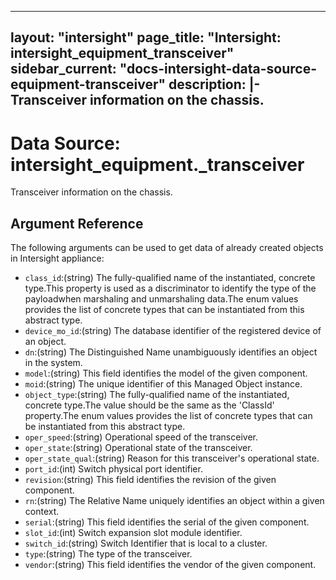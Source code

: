
---
layout: "intersight"
page_title: "Intersight: intersight_equipment_transceiver"
sidebar_current: "docs-intersight-data-source-equipment-transceiver"
description: |-
Transceiver information on the chassis.
---

# Data Source: intersight_equipment._transceiver
Transceiver information on the chassis.
## Argument Reference
The following arguments can be used to get data of already created objects in Intersight appliance:
* `class_id`:(string) The fully-qualified name of the instantiated, concrete type.This property is used as a discriminator to identify the type of the payloadwhen marshaling and unmarshaling data.The enum values provides the list of concrete types that can be instantiated from this abstract type. 
* `device_mo_id`:(string) The database identifier of the registered device of an object. 
* `dn`:(string) The Distinguished Name unambiguously identifies an object in the system. 
* `model`:(string) This field identifies the model of the given component. 
* `moid`:(string) The unique identifier of this Managed Object instance. 
* `object_type`:(string) The fully-qualified name of the instantiated, concrete type.The value should be the same as the 'ClassId' property.The enum values provides the list of concrete types that can be instantiated from this abstract type. 
* `oper_speed`:(string) Operational speed of the transceiver. 
* `oper_state`:(string) Operational state of the transceiver. 
* `oper_state_qual`:(string) Reason for this transceiver's operational state. 
* `port_id`:(int) Switch physical port identifier. 
* `revision`:(string) This field identifies the revision of the given component. 
* `rn`:(string) The Relative Name uniquely identifies an object within a given context. 
* `serial`:(string) This field identifies the serial of the given component. 
* `slot_id`:(int) Switch expansion slot module identifier. 
* `switch_id`:(string) Switch Identifier that is local to a cluster. 
* `type`:(string) The type of the transceiver. 
* `vendor`:(string) This field identifies the vendor of the given component. 
